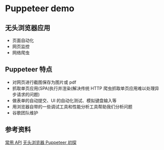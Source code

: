 # Puppeteer demo

## 无头浏览器应用

-   页面自动化
-   网页监控
-   网络爬虫

## Puppeteer 特点

-   对网页进行截图保存为图片或 pdf
-   抓取单页应用(SPA)执行并渲染(解决传统 HTTP 爬虫抓取单页应用难以处理异步请求的问题)
-   做表单的自动提交、UI 的自动化测试、模拟键盘输入等
-   用浏览器自带的一些调试工具和性能分析工具帮助我们分析问题
-   谷歌团队维护

## 参考资料

[常用 API](https://www.cnblogs.com/baihuitestsoftware/p/10521179.html)
[无头浏览器 Puppeteer 初探](https://juejin.cn/post/6844903504276881422)

